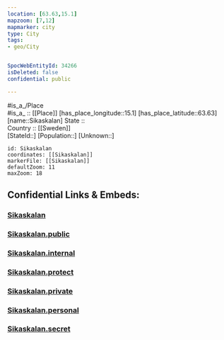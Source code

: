 ```yaml
---
location: [63.63,15.1] 
mapzoom: [7,12] 
mapmarker: city 
type: City
tags:
- geo/City


SpocWebEntityId: 34266
isDeleted: false
confidential: public

---
```

#is_a_/Place  
#is_a_ :: [[Place]] 
[has_place_longitude::15.1] 
[has_place_latitude::63.63] 
[name::Sikaskalan] 
State ::  
Country :: [[Sweden]]  
[StateId::] 
[Population::] 
[Unknown::] 


```leaflet
id: Sikaskalan
coordinates: [[Sikaskalan]] 
markerFile: [[Sikaskalan]] 
defaultZoom: 11 
maxZoom: 18
```


## Confidential Links & Embeds: 

### [Sikaskalan](/_Standards/Earth/Continent/Europe/Europe~North/Sweden/Provinces~Sweden/Jämtland/City/Sikaskalan.md) 

### [Sikaskalan.public](/_public/Earth/Continent/Europe/Europe~North/Sweden/Provinces~Sweden/Jämtland/City/Sikaskalan.public.md) 

### [Sikaskalan.internal](/_internal/Earth/Continent/Europe/Europe~North/Sweden/Provinces~Sweden/Jämtland/City/Sikaskalan.internal.md) 

### [Sikaskalan.protect](/_protect/Earth/Continent/Europe/Europe~North/Sweden/Provinces~Sweden/Jämtland/City/Sikaskalan.protect.md) 

### [Sikaskalan.private](/_private/Earth/Continent/Europe/Europe~North/Sweden/Provinces~Sweden/Jämtland/City/Sikaskalan.private.md) 

### [Sikaskalan.personal](/_personal/Earth/Continent/Europe/Europe~North/Sweden/Provinces~Sweden/Jämtland/City/Sikaskalan.personal.md) 

### [Sikaskalan.secret](/_secret/Earth/Continent/Europe/Europe~North/Sweden/Provinces~Sweden/Jämtland/City/Sikaskalan.secret.md)

